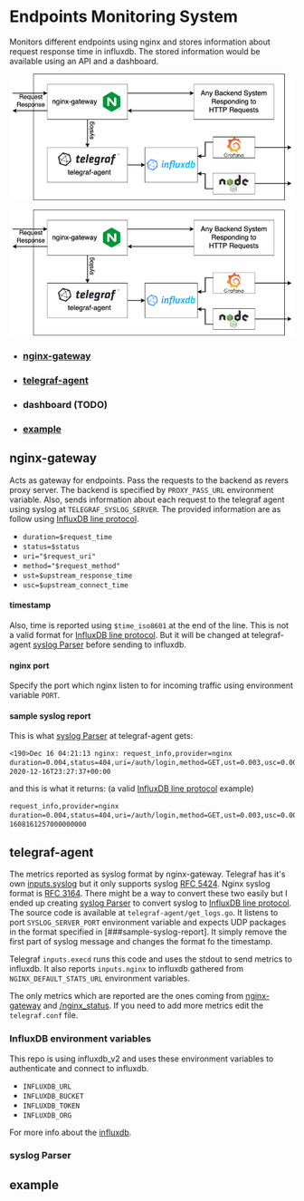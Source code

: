 # Endpoints Monitoring System
Monitors different endpoints using nginx and stores information about request response time in influxdb. The stored information would be available using an API and a dashboard.

![architecture](https://raw.githubusercontent.com/VahidMostofi/endpoints-monitor/dev-v0/Monitoring-Ednpoints.png)

<p align="center">
  <img src="https://raw.githubusercontent.com/VahidMostofi/endpoints-monitor/dev-v0/Monitoring-Ednpoints.png" />
</p>

- ### [nginx-gateway](##nginx-gateway)
- ### [telegraf-agent](##telegraf-agent)
- ### dashboard (TODO)
- ### [example](##example)

## nginx-gateway

Acts as gateway for endpoints. Pass the requests to the backend as revers proxy server. The backend is specified by ```PROXY_PASS_URL``` environment variable. Also, sends information about each request to the telegraf agent using syslog at ```TELEGRAF_SYSLOG_SERVER```. The provided information are as follow using [InfluxDB line protocol](https://docs.influxdata.com/influxdb/v2.0/reference/syntax/line-protocol/).

-  ```duration=$request_time```
-  ```status=$status```
-  ```uri="$request_uri"```
-  ```method="$request_method"```
-  ```ust=$upstream_response_time```
-  ```usc=$upstream_connect_time```

#### timestamp
Also, time is reported using ```$time_iso8601``` at the end of the line. This is not a valid format for [InfluxDB line protocol](https://docs.influxdata.com/influxdb/v2.0/reference/syntax/line-protocol/). But it will be changed at telegraf-agent [syslog Parser](###syslog-parser) before sending to influxdb.

#### nginx port
Specify the port which nginx listen to for incoming traffic using environment variable ```PORT```.

#### sample syslog report
This is what [syslog Parser](###syslog-parser) at telegraf-agent gets:

```
<190>Dec 16 04:21:13 nginx: request_info,provider=nginx duration=0.004,status=404,uri=/auth/login,method=GET,ust=0.003,usc=0.003 2020-12-16T23:27:37+00:00
```

and this is what it returns: (a valid [InfluxDB line protocol](https://docs.influxdata.com/influxdb/v2.0/reference/syntax/line-protocol/) example)

```
request_info,provider=nginx duration=0.004,status=404,uri=/auth/login,method=GET,ust=0.003,usc=0.003 1608161257000000000
```



## telegraf-agent

The metrics reported as syslog format by nginx-gateway. Telegraf has it's own [inputs.syslog](https://github.com/influxdata/telegraf/tree/master/plugins/inputs/syslog) but it only supports syslog [RFC 5424](https://tools.ietf.org/html/rfc5424). Nginx syslog format is [RFC 3164](https://tools.ietf.org/html/rfc3164#section-4.1.1). There might be a way to convert these two easily but I ended up creating [syslog Parser](###syslog-parser) to convert syslog to [InfluxDB line protocol](https://docs.influxdata.com/influxdb/v2.0/reference/syntax/line-protocol/). The source code is available at ```telegraf-agent/get_logs.go```. It listens to port ```SYSLOG_SERVER_PORT``` environment variable and expects UDP packages in the format specified in [###sample-syslog-report]. It simply remove the first part of syslog message and changes the format fo the timestamp.

Telegraf ```inputs.execd``` runs this code and uses the stdout to send metrics to influxdb. It also reports ```inputs.nginx``` to influxdb gathered from ```NGINX_DEFAULT_STATS_URL``` environment variables.

The only metrics which are reported are the ones coming from [nginx-gateway](##nginx-gateway) and [/nginx_status](https://www.nginx.com/blog/monitoring-nginx/). If you need to add more metrics edit the ```telegraf.conf``` file.

### InfluxDB environment variables

This repo is using influxdb_v2 and uses these environment variables to authenticate and connect to influxdb.

- ```INFLUXDB_URL```
- ```INFLUXDB_BUCKET```
- ```INFLUXDB_TOKEN```
- ```INFLUXDB_ORG```

For more info about the [influxdb](https://docs.influxdata.com/influxdb/v2.0/).

### syslog Parser

## example
